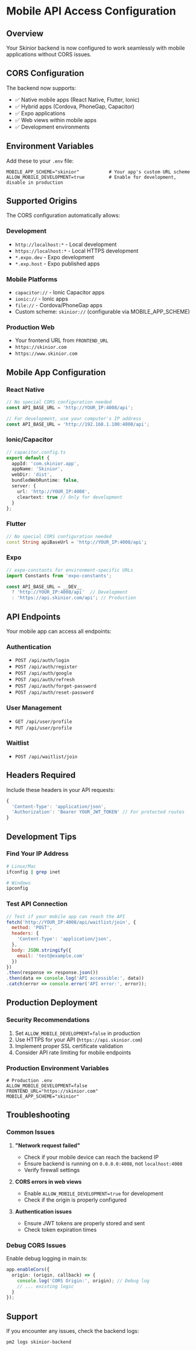 # Mobile API Access Configuration

## Overview
Your Skinior backend is now configured to work seamlessly with mobile applications without CORS issues.

## CORS Configuration
The backend now supports:
- ✅ Native mobile apps (React Native, Flutter, Ionic)
- ✅ Hybrid apps (Cordova, PhoneGap, Capacitor)
- ✅ Expo applications
- ✅ Web views within mobile apps
- ✅ Development environments

## Environment Variables
Add these to your `.env` file:
```properties
MOBILE_APP_SCHEME="skinior"           # Your app's custom URL scheme
ALLOW_MOBILE_DEVELOPMENT=true         # Enable for development, disable in production
```

## Supported Origins
The CORS configuration automatically allows:

### Development
- `http://localhost:*` - Local development
- `https://localhost:*` - Local HTTPS development
- `*.expo.dev` - Expo development
- `*.exp.host` - Expo published apps

### Mobile Platforms
- `capacitor://` - Ionic Capacitor apps
- `ionic://` - Ionic apps
- `file://` - Cordova/PhoneGap apps
- Custom scheme: `skinior://` (configurable via MOBILE_APP_SCHEME)

### Production Web
- Your frontend URL from `FRONTEND_URL`
- `https://skinior.com`
- `https://www.skinior.com`

## Mobile App Configuration

### React Native
```javascript
// No special CORS configuration needed
const API_BASE_URL = 'http://YOUR_IP:4008/api';

// For development, use your computer's IP address
const API_BASE_URL = 'http://192.168.1.100:4008/api';
```

### Ionic/Capacitor
```typescript
// capacitor.config.ts
export default {
  appId: 'com.skinior.app',
  appName: 'Skinior',
  webDir: 'dist',
  bundledWebRuntime: false,
  server: {
    url: 'http://YOUR_IP:4008',
    cleartext: true // Only for development
  }
};
```

### Flutter
```dart
// No special CORS configuration needed
const String apiBaseUrl = 'http://YOUR_IP:4008/api';
```

### Expo
```javascript
// expo-constants for environment-specific URLs
import Constants from 'expo-constants';

const API_BASE_URL = __DEV__ 
  ? 'http://YOUR_IP:4008/api'  // Development
  : 'https://api.skinior.com/api'; // Production
```

## API Endpoints
Your mobile app can access all endpoints:

### Authentication
- `POST /api/auth/login`
- `POST /api/auth/register`
- `POST /api/auth/google`
- `POST /api/auth/refresh`
- `POST /api/auth/forgot-password`
- `POST /api/auth/reset-password`

### User Management
- `GET /api/user/profile`
- `PUT /api/user/profile`

### Waitlist
- `POST /api/waitlist/join`

## Headers Required
Include these headers in your API requests:
```javascript
{
  'Content-Type': 'application/json',
  'Authorization': 'Bearer YOUR_JWT_TOKEN' // For protected routes
}
```

## Development Tips

### Find Your IP Address
```bash
# Linux/Mac
ifconfig | grep inet

# Windows
ipconfig
```

### Test API Connection
```javascript
// Test if your mobile app can reach the API
fetch('http://YOUR_IP:4008/api/waitlist/join', {
  method: 'POST',
  headers: {
    'Content-Type': 'application/json',
  },
  body: JSON.stringify({
    email: 'test@example.com'
  })
})
.then(response => response.json())
.then(data => console.log('API accessible:', data))
.catch(error => console.error('API error:', error));
```

## Production Deployment

### Security Recommendations
1. Set `ALLOW_MOBILE_DEVELOPMENT=false` in production
2. Use HTTPS for your API (`https://api.skinior.com`)
3. Implement proper SSL certificate validation
4. Consider API rate limiting for mobile endpoints

### Production Environment Variables
```properties
# Production .env
ALLOW_MOBILE_DEVELOPMENT=false
FRONTEND_URL="https://skinior.com"
MOBILE_APP_SCHEME="skinior"
```

## Troubleshooting

### Common Issues

1. **"Network request failed"**
   - Check if your mobile device can reach the backend IP
   - Ensure backend is running on `0.0.0.0:4008`, not `localhost:4008`
   - Verify firewall settings

2. **CORS errors in web views**
   - Enable `ALLOW_MOBILE_DEVELOPMENT=true` for development
   - Check if the origin is properly configured

3. **Authentication issues**
   - Ensure JWT tokens are properly stored and sent
   - Check token expiration times

### Debug CORS Issues
Enable debug logging in main.ts:
```typescript
app.enableCors({
  origin: (origin, callback) => {
    console.log('CORS Origin:', origin); // Debug log
    // ... existing logic
  }
});
```

## Support
If you encounter any issues, check the backend logs:
```bash
pm2 logs skinior-backend
```
